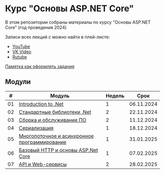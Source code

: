 # Курс "Основы ASP.NET Core"

В этом репозитории собраны материалы по курсу "Основы ASP.NET Core" (год проведения 2024)

Записи всех лекций с можно найти в плей-листе:
- [YouTube](https://www.youtube.com/playlist?list=PLEM3ZGqESlYR39lR6rj4y-suG-bMtUTSK)
- [VK Video](https://vk.com/video/playlist/871595788_2)
- [Rutube](https://rutube.ru/plst/660926)

[Памятка как оформлять задания](/docs/practices.md)


## Модули
|#|Модуль|Недель|Срок|
|--|--|--|--|
|01|[Introduction to .Net](/Modules/01.%20Introduction%20to%20.Net/index.md)| 1 |06.11.2024|
|02|[Стандартные библиотеки .Net](/Modules/02.%20Some%20standard%20libraries/index.md)| 2 |22.11.2024|
|03|[Сборка и обслуживание ПО](/Modules/03.%20Software%20build%20and%20maintenance/index.md)| 2 |11.12.2024|
|04|[Сериализация](/Modules/04.%20Serialization/index.md)| 1 |18.12.2024|
|05|[Многопоточное и асинхронное программирование](/Modules/05.%20Async%20and%20Multithreading/index.md)| 1 |31.01.2025|
|06|[Базовый HTTP и основы ASP.Net Core](/Modules/06.%20Http%20and%20ASP.Net%20Core%20Intro/index.md)| 1 |07.02.2025|
|07|[API и Web-сервисы](/Modules/07.%20API%20and%20Web-services/index.md)| 2 |28.02.2025|